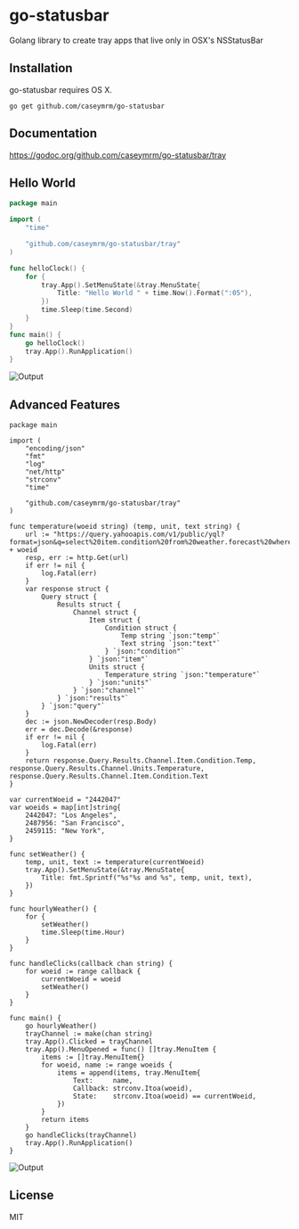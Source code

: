 # go-statusbar
Golang library to create tray apps that live only in OSX's NSStatusBar

## Installation
go-statusbar requires OS X.

`go get github.com/caseymrm/go-statusbar`

## Documentation

https://godoc.org/github.com/caseymrm/go-statusbar/tray

## Hello World

```go
package main

import (
	"time"

	"github.com/caseymrm/go-statusbar/tray"
)

func helloClock() {
	for {
		tray.App().SetMenuState(&tray.MenuState{
			Title: "Hello World " + time.Now().Format(":05"),
		})
		time.Sleep(time.Second)
	}
}
func main() {
	go helloClock()
	tray.App().RunApplication()
}
```

![Output](https://github.com/caseymrm/go-statusbar/raw/master/static/helloworld.gif)

## Advanced Features

```
package main

import (
	"encoding/json"
	"fmt"
	"log"
	"net/http"
	"strconv"
	"time"

	"github.com/caseymrm/go-statusbar/tray"
)

func temperature(woeid string) (temp, unit, text string) {
	url := "https://query.yahooapis.com/v1/public/yql?format=json&q=select%20item.condition%20from%20weather.forecast%20where%20woeid%20%3D%20" + woeid
	resp, err := http.Get(url)
	if err != nil {
		log.Fatal(err)
	}
	var response struct {
		Query struct {
			Results struct {
				Channel struct {
					Item struct {
						Condition struct {
							Temp string `json:"temp"`
							Text string `json:"text"`
						} `json:"condition"`
					} `json:"item"`
					Units struct {
						Temperature string `json:"temperature"`
					} `json:"units"`
				} `json:"channel"`
			} `json:"results"`
		} `json:"query"`
	}
	dec := json.NewDecoder(resp.Body)
	err = dec.Decode(&response)
	if err != nil {
		log.Fatal(err)
	}
	return response.Query.Results.Channel.Item.Condition.Temp, response.Query.Results.Channel.Units.Temperature, response.Query.Results.Channel.Item.Condition.Text
}

var currentWoeid = "2442047"
var woeids = map[int]string{
	2442047: "Los Angeles",
	2487956: "San Francisco",
	2459115: "New York",
}

func setWeather() {
	temp, unit, text := temperature(currentWoeid)
	tray.App().SetMenuState(&tray.MenuState{
		Title: fmt.Sprintf("%s°%s and %s", temp, unit, text),
	})
}

func hourlyWeather() {
	for {
		setWeather()
		time.Sleep(time.Hour)
	}
}

func handleClicks(callback chan string) {
	for woeid := range callback {
		currentWoeid = woeid
		setWeather()
	}
}

func main() {
	go hourlyWeather()
	trayChannel := make(chan string)
	tray.App().Clicked = trayChannel
	tray.App().MenuOpened = func() []tray.MenuItem {
		items := []tray.MenuItem{}
		for woeid, name := range woeids {
			items = append(items, tray.MenuItem{
				Text:     name,
				Callback: strconv.Itoa(woeid),
				State:    strconv.Itoa(woeid) == currentWoeid,
			})
		}
		return items
	}
	go handleClicks(trayChannel)
	tray.App().RunApplication()
}
```

![Output](https://github.com/caseymrm/go-statusbar/raw/master/static/weather.png)

## License

MIT
